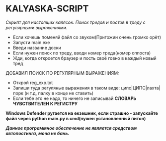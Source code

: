 # KALYASKA-SCRIPT
*Скрипт для настоящих калясок. Поиск тредов и постов в треду с регулярными выражениями.*
- Если хочешь поменяй файл со звуком(Пригожин очень громко орёт)
- Запусти main.exe
- Введи название доски
- Если нужен поиск по треду, вводи номер треда(номер оппоста)
- Жди, когда откроется браузер и пость своё говно в каждый новый тред

ДОБАВИЛ ПОИСК ПО РЕГУЛЯРНЫМ ВЫРАЖЕНИЯМ:
- Открой reg_exp.txt
- Запиши туда регуляные выражения в таком виде: ципс|ЦИПС|лахта|порк (и т.д, палку в конце не ставить)
- Если тебе это не надо, то ничего не записывай
**СЛОВАРЬ ЧУВСТВИТЕЛЕН К РЕГИСТРУ**

**Windows Defender ругается на екзешник, если страшно - запускайте файл через python main.py в cmd(нужен установленный питон)**

___Данное программное обеспечение не является средством автопостинга, моча не бань.___
